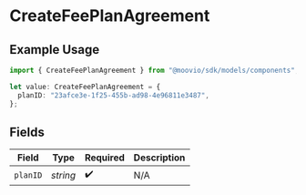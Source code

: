 # CreateFeePlanAgreement

## Example Usage

```typescript
import { CreateFeePlanAgreement } from "@moovio/sdk/models/components";

let value: CreateFeePlanAgreement = {
  planID: "23afce3e-1f25-455b-ad98-4e96811e3487",
};
```

## Fields

| Field              | Type               | Required           | Description        |
| ------------------ | ------------------ | ------------------ | ------------------ |
| `planID`           | *string*           | :heavy_check_mark: | N/A                |